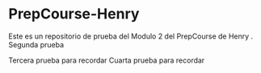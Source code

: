 # PrepCourse-Henry
Este es un repositorio de prueba del Modulo 2 del PrepCourse de Henry
.
Segunda prueba

Tercera prueba para recordar
Cuarta prueba para recordar